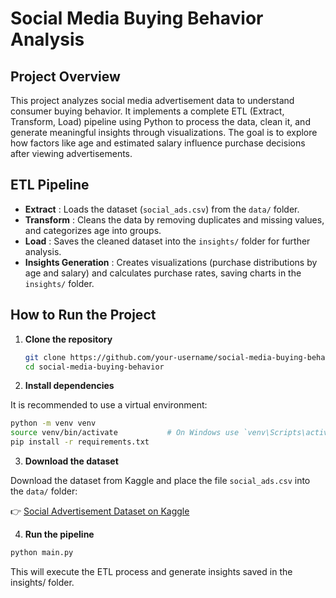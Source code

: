 # Social Media Buying Behavior Analysis

## Project Overview
This project analyzes social media advertisement data to understand consumer buying behavior. It implements a complete ETL (Extract, Transform, Load) pipeline using Python to process the data, clean it, and generate meaningful insights through visualizations.
The goal is to explore how factors like age and estimated salary influence purchase decisions after viewing advertisements.

## ETL Pipeline

- **Extract** : Loads the dataset (`social_ads.csv`) from the `data/` folder.
- **Transform** : Cleans the data by removing duplicates and missing values, and categorizes age into groups.
- **Load** : Saves the cleaned dataset into the `insights/` folder for further analysis.
- **Insights Generation** : Creates visualizations (purchase distributions by age and salary) and calculates purchase rates, saving charts in the `insights/` folder.

## How to Run the Project

1. **Clone the repository**

   ```bash
   git clone https://github.com/your-username/social-media-buying-behavior.git
   cd social-media-buying-behavior
2. **Install dependencies**

It is recommended to use a virtual environment:

```bash
python -m venv venv
source venv/bin/activate           # On Windows use `venv\Scripts\activate`
pip install -r requirements.txt
```

3. **Download the dataset**

Download the dataset from Kaggle and place the file `social_ads.csv` into the `data/` folder:

👉 [Social Advertisement Dataset on Kaggle](https://www.kaggle.com/datasets/sakshisatre/social-advertisement-dataset/data)

4. **Run the pipeline**

```bash
python main.py
```
This will execute the ETL process and generate insights saved in the insights/ folder.


